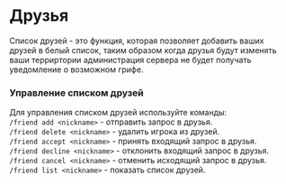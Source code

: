 # Друзья

Список друзей - это функция, которая позволяет добавить ваших друзей в белый список, таким образом когда друзья будут изменять ваши терриртории администрация сервера не будет получать уведомление о возможном грифе.
### Управление списком друзей

Для управления списком друзей используйте команды:<br/>
```/friend add <nickname>``` - отправить запрос в друзья.<br/>
```/friend delete <nickname>``` - удалить игрока из друзей.<br/>
```/friend accept <nickname>``` - принять входящий запрос в друзья.<br/>
```/friend decline <nickname>``` - отклонить входящий запрос в друзья.<br/>
```/friend cancel <nickname>``` - отменить исходящий запрос в друзья.<br/>
```/friend list <nickname>``` - показать список друзей.

